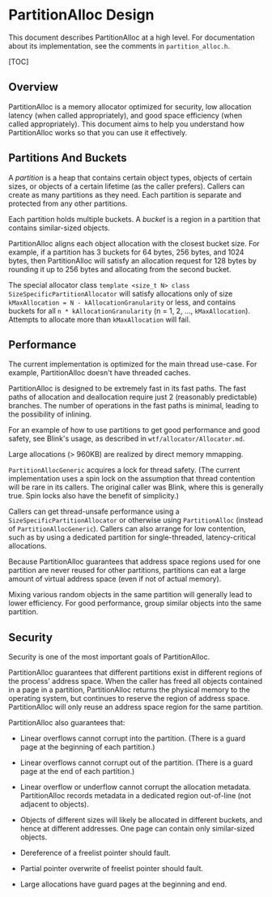 # PartitionAlloc Design

This document describes PartitionAlloc at a high level. For documentation about
its implementation, see the comments in `partition_alloc.h`.

[TOC]

## Overview

PartitionAlloc is a memory allocator optimized for security, low allocation
latency (when called appropriately), and good space efficiency (when called
appropriately). This document aims to help you understand how PartitionAlloc
works so that you can use it effectively.

## Partitions And Buckets

A *partition* is a heap that contains certain object types, objects of certain
sizes, or objects of a certain lifetime (as the caller prefers). Callers can
create as many partitions as they need. Each partition is separate and protected
from any other partitions.

Each partition holds multiple buckets. A *bucket* is a region in a partition
that contains similar-sized objects.

PartitionAlloc aligns each object allocation with the closest bucket size. For
example, if a partition has 3 buckets for 64 bytes, 256 bytes, and 1024 bytes,
then PartitionAlloc will satisfy an allocation request for 128 bytes by rounding
it up to 256 bytes and allocating from the second bucket.

The special allocator class `template <size_t N> class
SizeSpecificPartitionAllocator` will satisfy allocations only of size
`kMaxAllocation = N - kAllocationGranularity` or less, and contains buckets for
all `n * kAllocationGranularity` (n = 1, 2, ..., `kMaxAllocation`). Attempts to
allocate more than `kMaxAllocation` will fail.

## Performance

The current implementation is optimized for the main thread use-case. For
example, PartitionAlloc doesn't have threaded caches.

PartitionAlloc is designed to be extremely fast in its fast paths. The fast
paths of allocation and deallocation require just 2 (reasonably predictable)
branches. The number of operations in the fast paths is minimal, leading to the
possibility of inlining.

For an example of how to use partitions to get good performance and good safety,
see Blink's usage, as described in `wtf/allocator/Allocator.md`.

Large allocations (> 960KB) are realized by direct memory mmapping.

`PartitionAllocGeneric` acquires a lock for thread safety. (The current
implementation uses a spin lock on the assumption that thread contention will be
rare in its callers. The original caller was Blink, where this is generally
true. Spin locks also have the benefit of simplicity.)

Callers can get thread-unsafe performance using a
`SizeSpecificPartitionAllocator` or otherwise using `PartitionAlloc` (instead of
`PartitionAllocGeneric`). Callers can also arrange for low contention, such as
by using a dedicated partition for single-threaded, latency-critical
allocations.

Because PartitionAlloc guarantees that address space regions used for one
partition are never reused for other partitions, partitions can eat a large
amount of virtual address space (even if not of actual memory).

Mixing various random objects in the same partition will generally lead to lower
efficiency. For good performance, group similar objects into the same partition.

## Security

Security is one of the most important goals of PartitionAlloc.

PartitionAlloc guarantees that different partitions exist in different regions
of the process' address space. When the caller has freed all objects contained
in a page in a partition, PartitionAlloc returns the physical memory to the
operating system, but continues to reserve the region of address space.
PartitionAlloc will only reuse an address space region for the same partition.

PartitionAlloc also guarantees that:

* Linear overflows cannot corrupt into the partition. (There is a guard page at
the beginning of each partition.)

* Linear overflows cannot corrupt out of the partition. (There is a guard page
at the end of each partition.)

* Linear overflow or underflow cannot corrupt the allocation metadata.
PartitionAlloc records metadata in a dedicated region out-of-line (not adjacent
to objects).

* Objects of different sizes will likely be allocated in different buckets, and
hence at different addresses. One page can contain only similar-sized objects.

* Dereference of a freelist pointer should fault.

* Partial pointer overwrite of freelist pointer should fault.

* Large allocations have guard pages at the beginning and end.
